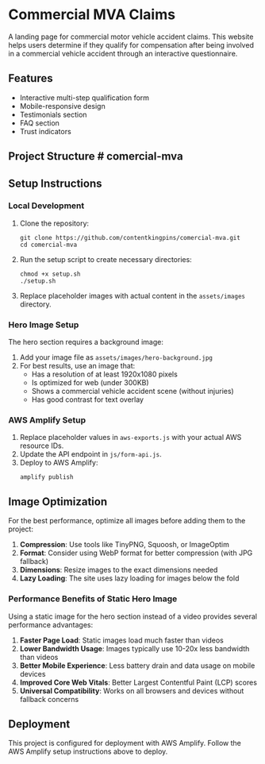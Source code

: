 # Commercial MVA Claims

A landing page for commercial motor vehicle accident claims. This website helps users determine if they qualify for compensation after being involved in a commercial vehicle accident through an interactive questionnaire.

## Features

- Interactive multi-step qualification form
- Mobile-responsive design
- Testimonials section
- FAQ section
- Trust indicators

## Project Structure # comercial-mva

## Setup Instructions

### Local Development

1. Clone the repository:
   ```
   git clone https://github.com/contentkingpins/comercial-mva.git
   cd comercial-mva
   ```

2. Run the setup script to create necessary directories:
   ```
   chmod +x setup.sh
   ./setup.sh
   ```

3. Replace placeholder images with actual content in the `assets/images` directory.

### Hero Image Setup

The hero section requires a background image:

1. Add your image file as `assets/images/hero-background.jpg`
2. For best results, use an image that:
   - Has a resolution of at least 1920x1080 pixels
   - Is optimized for web (under 300KB)
   - Shows a commercial vehicle accident scene (without injuries)
   - Has good contrast for text overlay

### AWS Amplify Setup

1. Replace placeholder values in `aws-exports.js` with your actual AWS resource IDs.
2. Update the API endpoint in `js/form-api.js`.
3. Deploy to AWS Amplify:
   ```
   amplify publish
   ```

## Image Optimization

For the best performance, optimize all images before adding them to the project:

1. **Compression**: Use tools like TinyPNG, Squoosh, or ImageOptim
2. **Format**: Consider using WebP format for better compression (with JPG fallback)
3. **Dimensions**: Resize images to the exact dimensions needed
4. **Lazy Loading**: The site uses lazy loading for images below the fold

### Performance Benefits of Static Hero Image

Using a static image for the hero section instead of a video provides several performance advantages:

1. **Faster Page Load**: Static images load much faster than videos
2. **Lower Bandwidth Usage**: Images typically use 10-20x less bandwidth than videos
3. **Better Mobile Experience**: Less battery drain and data usage on mobile devices
4. **Improved Core Web Vitals**: Better Largest Contentful Paint (LCP) scores
5. **Universal Compatibility**: Works on all browsers and devices without fallback concerns

## Deployment

This project is configured for deployment with AWS Amplify. Follow the AWS Amplify setup instructions above to deploy.
